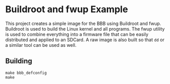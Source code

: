 # Buildroot and fwup Example

This project creates a simple image for the BBB using Buildroot and fwup.
Buildroot is used to build the Linux kernel and all programs. The fwup
utility is used to combine everything into a firmware file that can be
easily distributed and applied to an SDCard. A raw image is also built so
that `dd` or a similar tool can be used as well.

## Building

    make bbb_defconfig
    make
